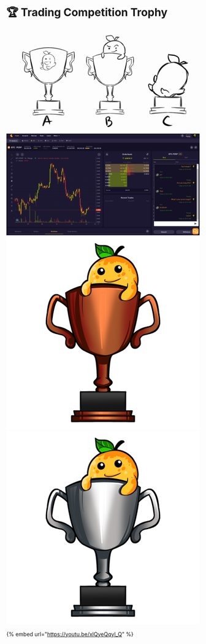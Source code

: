 # 🏆 Trading Competition Trophy

![](<../../.gitbook/assets/image (6).png>)

![](<../../.gitbook/assets/image (12) (1).png>)![](<../../.gitbook/assets/image (14).png>)![](<../../.gitbook/assets/image (13) (1).png>)

{% embed url="https://youtu.be/xlQyeQqyl_Q" %}
